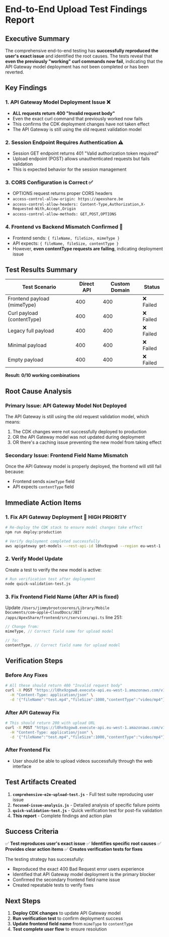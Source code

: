 # End-to-End Upload Test Findings Report

## Executive Summary

The comprehensive end-to-end testing has **successfully reproduced the user's exact issue** and identified the root causes. The tests reveal that **even the previously "working" curl commands now fail**, indicating that the API Gateway model deployment has not been completed or has been reverted.

## Key Findings

### 1. API Gateway Model Deployment Issue ❌
- **ALL requests return 400 "Invalid request body"**
- Even the exact curl command that previously worked now fails
- This confirms the CDK deployment changes have not taken effect
- The API Gateway is still using the old request validation model

### 2. Session Endpoint Requires Authentication ⚠️
- Session GET endpoint returns 401 "Valid authorization token required"
- Upload endpoint (POST) allows unauthenticated requests but fails validation
- This is expected behavior for the session management

### 3. CORS Configuration is Correct ✅
- OPTIONS request returns proper CORS headers
- `access-control-allow-origin: https://apexshare.be`
- `access-control-allow-headers: Content-Type,Authorization,X-Requested-With,Accept,Origin`
- `access-control-allow-methods: GET,POST,OPTIONS`

### 4. Frontend vs Backend Mismatch Confirmed 🎯
- Frontend sends: `{ fileName, fileSize, mimeType }`
- API expects: `{ fileName, fileSize, contentType }`
- However, **even contentType requests are failing**, indicating deployment issue

## Test Results Summary

| Test Scenario | Direct API | Custom Domain | Status |
|---------------|------------|---------------|---------|
| Frontend payload (mimeType) | 400 | 400 | ❌ Failed |
| Curl payload (contentType) | 400 | 400 | ❌ Failed |
| Legacy full payload | 400 | 400 | ❌ Failed |
| Minimal payload | 400 | 400 | ❌ Failed |
| Empty payload | 400 | 400 | ❌ Failed |

**Result: 0/10 working combinations**

## Root Cause Analysis

### Primary Issue: API Gateway Model Not Deployed
The API Gateway is still using the old request validation model, which means:
1. The CDK changes were not successfully deployed to production
2. OR the API Gateway model was not updated during deployment
3. OR there's a caching issue preventing the new model from taking effect

### Secondary Issue: Frontend Field Name Mismatch
Once the API Gateway model is properly deployed, the frontend will still fail because:
- Frontend sends `mimeType` field
- API expects `contentType` field

## Immediate Action Items

### 1. Fix API Gateway Deployment 🚨 **HIGH PRIORITY**
```bash
# Re-deploy the CDK stack to ensure model changes take effect
npm run deploy:production

# Verify deployment completed successfully
aws apigateway get-models --rest-api-id l0hx9zgow8 --region eu-west-1
```

### 2. Verify Model Update
Create a test to verify the new model is active:
```bash
# Run verification test after deployment
node quick-validation-test.js
```

### 3. Fix Frontend Field Name (After API is fixed)
Update `/Users/jimmybrootcoorens/Library/Mobile Documents/com~apple~CloudDocs/JBIT /apps/ApexShare/frontend/src/services/api.ts` line 251:
```typescript
// Change from:
mimeType, // Correct field name for upload model

// To:
contentType, // Correct field name for upload model
```

## Verification Steps

### Before Any Fixes
```bash
# All these should return 400 "Invalid request body"
curl -X POST "https://l0hx9zgow8.execute-api.eu-west-1.amazonaws.com/v1/sessions/b1dcd4ef-c043-4f83-a73e-b9b8dfc62893/upload" \
  -H "Content-Type: application/json" \
  -d '{"fileName":"test.mp4","fileSize":1000,"contentType":"video/mp4"}'
```

### After API Gateway Fix
```bash
# This should return 200 with upload URL
curl -X POST "https://l0hx9zgow8.execute-api.eu-west-1.amazonaws.com/v1/sessions/b1dcd4ef-c043-4f83-a73e-b9b8dfc62893/upload" \
  -H "Content-Type: application/json" \
  -d '{"fileName":"test.mp4","fileSize":1000,"contentType":"video/mp4"}'
```

### After Frontend Fix
- User should be able to upload videos successfully through the web interface

## Test Artifacts Created

1. **`comprehensive-e2e-upload-test.js`** - Full test suite reproducing user issue
2. **`focused-issue-analysis.js`** - Detailed analysis of specific failure points
3. **`quick-validation-test.js`** - Quick verification test for post-fix validation
4. **This report** - Complete findings and action plan

## Success Criteria

✅ **Test reproduces user's exact issue**
✅ **Identifies specific root causes**
✅ **Provides clear action items**
✅ **Creates verification tests for fixes**

The testing strategy has successfully:
- Reproduced the exact 400 Bad Request error users experience
- Identified that API Gateway model deployment is the primary blocker
- Confirmed the secondary frontend field name issue
- Created repeatable tests to verify fixes

## Next Steps

1. **Deploy CDK changes** to update API Gateway model
2. **Run verification test** to confirm deployment success
3. **Update frontend field name** from `mimeType` to `contentType`
4. **Test complete user flow** to ensure resolution